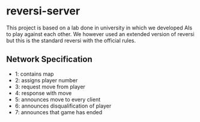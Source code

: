# reversi-server

This project is based on a lab done in university in which we developed AIs to play against each other. We however used an extended version of reversi but this is the standard reversi with the official rules.

## Network Specification

- 1: contains map
- 2: assigns player number
- 3: request move from player
- 4: response with move
- 5: announces move to every client
- 6: announces disqualification of player
- 7: announces that game has ended

